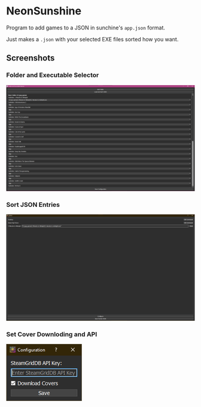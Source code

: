 # NeonSunshine
Program to add games to a JSON in sunchine's `app.json` format.

Just makes a `.json` with your selected EXE files sorted how you want.

## Screenshots

### Folder and Executable Selector
![Folder and Executable Selector](screenshots/screenshot1.png)

### Sort JSON Entries
![Sort JSON Entries](screenshots/screenshot2.png)

### Set Cover Downloding and API
![Sort JSON Entries](screenshots/screenshot3.png)
